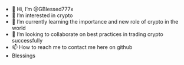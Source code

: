 - 👋 Hi, I’m @GBlessed777x
- 👀 I’m interested in crypto 
- 🌱 I’m currently learning the importance and new role of crypto in the world
- 💞️ I’m looking to collaborate on best practices in trading crypto successfully 
- 📫 How to reach me to contact me here on github
- Blessings
<!---
GBlessed777x/GBlessed777x is a ✨ special ✨ repository because its `README.md` (this file) appears on your GitHub profile.
You can click the Preview link to take a look at your changes.
--->
